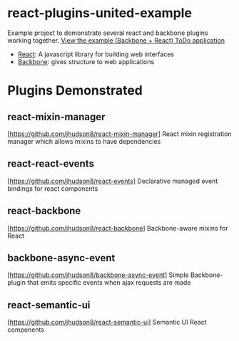 react-plugins-united-example
============================

Example project to demonstrate several react and backbone plugins working together.
[View the example (Backbone + React) ToDo application](http://jhudson8.github.io/react-plugins-united-example/index.html)

* [React](http://facebook.github.io/react/): A javascript library for building web interfaces
* [Backbone](http://backbonejs.org/): gives structure to web applications

Plugins Demonstrated
============================

react-mixin-manager
------------
[https://github.com/jhudson8/react-mixin-manager]
React mixin registration manager which allows mixins to have dependencies

react-react-events
------------
[https://github.com/jhudson8/react-events]
Declarative managed event bindings for react components

react-backbone
------------
[https://github.com/jhudson8/react-backbone]
Backbone-aware mixins for React

backbone-async-event
------------
[https://github.com/jhudson8/backbone-async-event]
Simple Backbone- plugin that emits specific events when ajax requests are made

react-semantic-ui
------------
[https://github.com/jhudson8/react-semantic-ui]
Semantic UI React components

